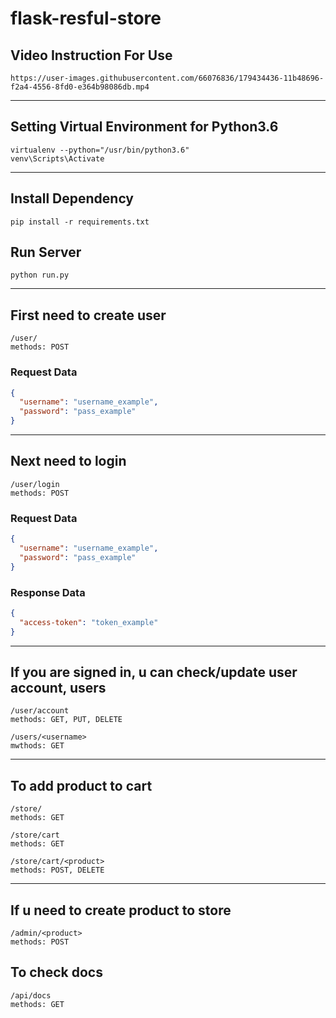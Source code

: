 # flask-resful-store
## Video Instruction For Use
```
https://user-images.githubusercontent.com/66076836/179434436-11b48696-f2a4-4556-8fd0-e364b98086db.mp4

```
---
## Setting Virtual Environment for Python3.6
```
virtualenv --python="/usr/bin/python3.6"
venv\Scripts\Activate
```
---
## Install Dependency
```
pip install -r requirements.txt
```
## Run Server
```
python run.py
```
---
## First need to create user 
```
/user/
methods: POST
```
### Request Data
```Json
{
  "username": "username_example",
  "password": "pass_example"
}
```
---
## Next need to login
```
/user/login
methods: POST
```
### Request Data
```Json
{
  "username": "username_example",
  "password": "pass_example"
}
```
### Response Data
```Json
{
  "access-token": "token_example"
}
```
---
## If you are signed in, u can check/update user account, users
```
/user/account 
methods: GET, PUT, DELETE

/users/<username>
mwthods: GET
```
---
## To add product to cart
```
/store/
methods: GET

/store/cart
methods: GET

/store/cart/<product>
methods: POST, DELETE
```
---
## If u need to create product to store
```
/admin/<product>
methods: POST
```
## To check docs
```
/api/docs
methods: GET
```

